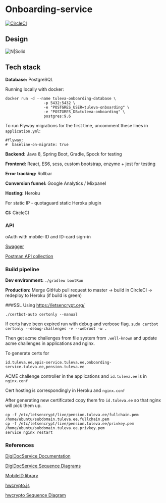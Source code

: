 # Onboarding-service

[![CircleCI](https://circleci.com/gh/TulevaEE/onboarding-service/tree/master.svg?style=shield)](https://circleci.com/gh/TulevaEE/onboarding-service/tree/master)

## Design

![N|Solid](reference/design.png)

## Tech stack

**Database:**
PostgreSQL

Running locally with docker:
```
docker run -d --name tuleva-onboarding-database \
                 -p 5432:5432 \
                 -e "POSTGRES_USER=tuleva-onboarding" \
                 -e "POSTGRES_DB=tuleva-onboarding" \
                 postgres:9.6
```

To run Flyway migrations for the first time, uncomment these lines in `application.yml`:
```
#flyway:
#  baseline-on-migrate: true
```

**Backend:**
Java 8, Spring Boot, Gradle, Spock for testing

**Frontend:**
React, ES6, scss, custom bootstrap, enzyme + jest for testing


**Error tracking:**
Rollbar

**Conversion funnel:**
Google Analytics / Mixpanel

**Hosting:**
Heroku

For static IP - quotaguard static Heroku plugin

**CI:**
CircleCI

### API
oAuth with mobile-ID and ID-card sign-in

[Swagger](https://onboarding-service.tuleva.ee/swagger-ui.html)

[Postman API collection](reference/api.postman_collection)

### Build pipeline

**Dev environment:**
`./gradlew bootRun`

**Production:**
Merge GitHub pull request to master -> build in CircleCI -> redeploy to Heroku (if build is green)

###SSL
Using https://letsencrypt.org/

`./certbot-auto certonly --manual`

If certs have been expired run with debug and verbose flag.
`sudo certbot certonly --debug-challenges -v --webroot -w .`

Then get acme challenges from file system from `.well-known` and update acme challenges in applications and nginx.

To generate certs for

`id.tuleva.ee,epis-service.tuleva.ee,onboarding-service.tuleva.ee,pension.tuleva.ee`

ACME challenge controller in the applications and `id.tuleva.ee` is in `nginx.conf`

Cert hosting is correspondingly in Heroku and `nginx.conf`

After generating new certificated copy them fro `id.tuleva.ee` so that nginx will pick them up.

```
cp -f /etc/letsencrypt/live/pension.tuleva.ee/fullchain.pem /home/ubuntu/subdomain.tuleva.ee.fullchain.pem
cp -f /etc/letsencrypt/live/pension.tuleva.ee/privkey.pem /home/ubuntu/subdomain.tuleva.ee.privkey.pem
service nginx restart
```

### References

[DigiDocService Documentation](http://sk-eid.github.io/dds-documentation/)

[DigiDocService Sequence Diagrams](https://eid.eesti.ee/index.php/Sample_applications#Web_form)

[MobileID library](https://github.com/ErkoRisthein/mobileid)

[hwcrypto.js](https://hwcrypto.github.io/)

[hwcrypto Sequence Diagram](https://github.com/hwcrypto/hwcrypto.js/wiki/SequenceDiagram)
